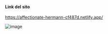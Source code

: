 #### Link del sito

https://affectionate-hermann-cf487d.netlify.app/

![image](https://user-images.githubusercontent.com/85701416/151344842-ef172b5f-6cdc-4b8b-898d-5918e410180d.png)


